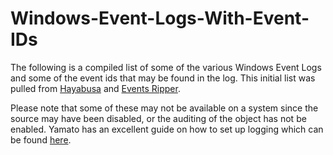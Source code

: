 # Windows-Event-Logs-With-Event-IDs
The following is a compiled list of some of the various Windows Event Logs and some of the event ids that may be found in the log. This initial list was pulled from [Hayabusa](https://github.com/Yamato-Security/) and [Events Ripper](https://github.com/keydet89/Events-Ripper).

Please note that some of these may not be available on a system since the source may have been disabled, or the auditing of the object has not be enabled. Yamato has an excellent guide on how to set up logging which can be found [here](https://github.com/Yamato-Security/EnableWindowsLogSettings).
